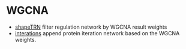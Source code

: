 # WGCNA



+ [shapeTRN](WGCNA/shapeTRN.1) filter regulation network by WGCNA result weights
+ [interations](WGCNA/interations.1) append protein iteration network based on the WGCNA weights.

